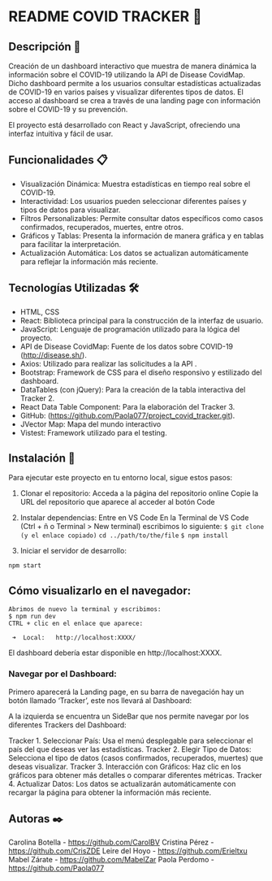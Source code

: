 # README COVID TRACKER 🦠

## Descripción 📖

Creación de un dashboard interactivo que muestra de manera dinámica la información sobre el COVID-19 utilizando la API de Disease CovidMap. Dicho dashboard permite a los usuarios consultar estadísticas actualizadas de COVID-19 en varios países y visualizar diferentes tipos de datos. 
El acceso al dashboard se crea a través de una landing page con información sobre el COVID-19 y su prevención.
 
El proyecto está desarrollado con React y JavaScript, ofreciendo una interfaz intuitiva y fácil de usar.

## Funcionalidades 📋

* Visualización Dinámica: Muestra estadísticas en tiempo real sobre el COVID-19.
* Interactividad: Los usuarios pueden seleccionar diferentes países y tipos de datos para visualizar.
* Filtros Personalizables: Permite consultar datos específicos como casos confirmados, recuperados, muertes, entre otros.
* Gráficos y Tablas: Presenta la información de manera gráfica y en tablas para facilitar la interpretación.
* Actualización Automática: Los datos se actualizan automáticamente para reflejar la información más reciente.

## Tecnologías Utilizadas 🛠️

* HTML, CSS
* React: Biblioteca principal para la construcción de la interfaz de usuario.
* JavaScript: Lenguaje de programación utilizado para la lógica del proyecto.
* API de Disease CovidMap: Fuente de los datos sobre COVID-19 (http://disease.sh/).
* Axios: Utilizado para realizar las solicitudes a la API .
* Bootstrap: Framework de CSS para el diseño responsivo y estilizado del dashboard.
* DataTables (con jQuery): Para la creación de la tabla interactiva del Tracker 2.
* React Data Table Component: Para la elaboración del Tracker 3.
* GitHub: (https://github.com/Paola077/project_covid_tracker.git).
* JVector Map: Mapa del mundo interactivo
* Vistest: Framework utilizado para el testing.

## Instalación 🔧

Para ejecutar este proyecto en tu entorno local, sigue estos pasos:

1. Clonar el repositorio:
Acceda a la página del repositorio online
Copie la URL del repositorio que aparece al acceder al botón Code

2. Instalar dependencias:
Entre en VS Code 
En la Terminal de VS Code (Ctrl + ñ o Terminal > New terminal) escribimos lo siguiente:
`$ git clone (y el enlace copiado)`
`cd ../path/to/the/file`
`$ npm install`

3. Iniciar el servidor de desarrollo:

`npm start`


## Cómo visualizarlo en el navegador:
	
	Abrimos de nuevo la terminal y escribimos:
	$ npm run dev
	CTRL + clic en el enlace que aparece:
	
	 ➜  Local:   http://localhost:XXXX/

El dashboard debería estar disponible en http://localhost:XXXX.

### Navegar por el Dashboard:

Primero aparecerá la Landing page, en su barra de navegación hay un botón llamado ‘Tracker’, este nos llevará al Dashboard:

A la izquierda se encuentra un SideBar que nos permite navegar por los diferentes Trackers del Dashboard:

Tracker 1. Seleccionar País: Usa el menú desplegable para seleccionar el país del que deseas ver las estadísticas.
Tracker 2. Elegir Tipo de Datos: Selecciona el tipo de datos (casos confirmados, recuperados, muertes) que deseas visualizar.
Tracker 3. Interacción con Gráficos: Haz clic en los gráficos para obtener más detalles o comparar diferentes métricas.
Tracker 4. Actualizar Datos: Los datos se actualizarán automáticamente con recargar la página para obtener la información más reciente.

## Autoras ✒️
Carolina Botella - https://github.com/CarolBV
Cristina Pérez - https://github.com/CrisZDE
Leire del Hoyo - https://github.com/Erieltxu
Mabel Zárate - https://github.com/MabelZar
Paola Perdomo  - https://github.com/Paola077